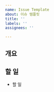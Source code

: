 ```yaml
---
name: Issue Template
about: 이슈 템플릿
title: ''
labels: ''
assignees: ''

---
```


## 개요

## 할 일

- 할 일
